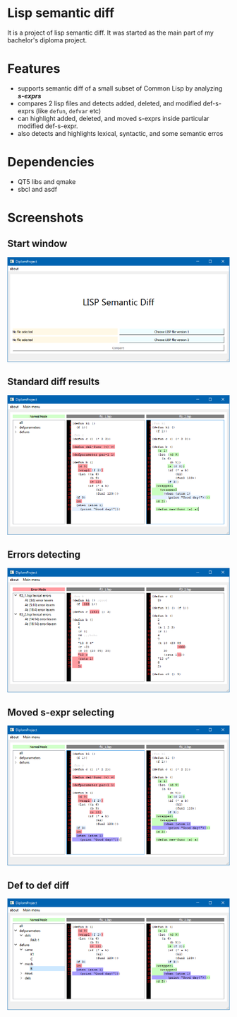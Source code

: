 # Lisp semantic diff
It is a project of lisp semantic diff. It was started as the main part of my bachelor's diploma project.
# Features
- supports semantic diff of a small subset of Common Lisp by analyzing ***s-exprs***
- compares 2 lisp files and detects added, deleted, and modified def-s-exprs (like `defun`, `defvar` etc) 
- can highlight added, deleted, and moved s-exprs inside particular modified def-s-expr.
- also detects and highlights lexical, syntactic, and some semantic erros

# Dependencies
- QT5 libs and qmake
- sbcl and asdf

# Screenshots
## Start window
![Start window](/screenshots/first-window.png?raw=true)
## Standard diff results
![Standard diff results](/screenshots/normal-result-window.png?raw=true)
## Errors detecting
![Errors detecting](/screenshots/errors-highlighting.png?raw=true)
## Moved s-expr selecting
![Moved s-expr selecting](/screenshots/moved-s-expr-selection.png?raw=true)
## Def to def diff
![Def to def diff](/screenshots/def-to-def-result.png?raw=true)

